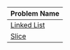 | Problem Name |
|--------------|
| [Linked List](./Linked%20List/README.md)
| [Slice](./Slice/README.md)